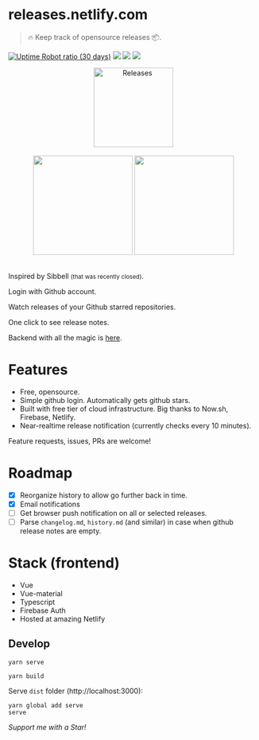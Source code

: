 
# releases.netlify.com

> 🔥 Keep track of opensource releases 📦.

[![Uptime Robot ratio (30 days)](https://img.shields.io/uptimerobot/ratio/m780525367-7efd11da78ed3262679d967a.svg?style=flat-square)](https://stats.uptimerobot.com/LvXvNC2j5)
![](https://circleci.com/gh/kirillgroshkov/kg-releases.svg?style=shield&circle-token=0726fc25e3099b913bea54e5f6980e8ba15abea9)
[![](https://img.shields.io/badge/code_style-prettier-ff69b4.svg?style=flat-square)](https://github.com/prettier/prettier)
[![](https://img.shields.io/badge/license-MIT-blue.svg?style=flat-square)](LICENSE)

<div align="center">
    <img width="160" src="https://releases.netlify.com/static/img/logo1.png" alt="Releases">
    <br>
    <br>
    <img width="200" src="https://releases.netlify.com/static/img/screen/screen1.png">
    <img width="200" src="https://releases.netlify.com/static/img/screen/screen2.png">
    <br>
    <br>
</div>

Inspired by Sibbell <small>(that was recently closed)</small>.

Login with Github account.

Watch releases of your Github starred repositories.

One click to see release notes.

Backend with all the magic is [here](https://github.com/kirillgroshkov/kg-backend).

# Features

- Free, opensource.
- Simple github login. Automatically gets github stars.
- Built with free tier of cloud infrastructure. Big thanks to Now.sh, Firebase, Netlify. 
- Near-realtime release notification (currently checks every 10 minutes).

Feature requests, issues, PRs are welcome!

# Roadmap

- [x] Reorganize history to allow go further back in time.
- [x] Email notifications
- [ ] Get browser push notification on all or selected releases.
- [ ] Parse `changelog.md`, `history.md` (and similar) in case when github release notes are empty.

# Stack (frontend)

- Vue
- Vue-material
- Typescript
- Firebase Auth
- Hosted at amazing Netlify

## Develop

    yarn serve

    yarn build

Serve `dist` folder (http://localhost:3000):

    yarn global add serve
    serve

*Support me with a Star!*
